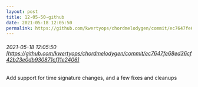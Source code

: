 ```yaml
---
layout: post
title: 12-05-50-github
date: 2021-05-18 12:05:50
permalink: https://github.com/kwertyops/chordmelodygen/commit/ec7647fe68ed36cf42b23e0db930871cf11e2406
---
```


###### 2021-05-18 12:05:50 [https://github.com/kwertyops/chordmelodygen/commit/ec7647fe68ed36cf42b23e0db930871cf11e2406]
Add support for time signature changes, and a few fixes and cleanups
